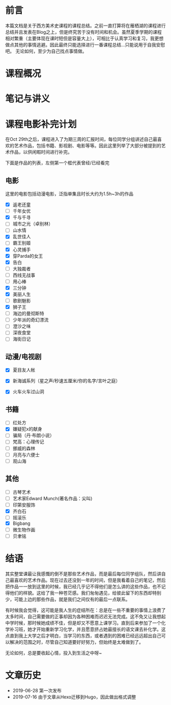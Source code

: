 
# 前言
本篇文档是关于西方美术史课程的课程总结。之前一直打算将在雁栖湖的课程进行总结并且发表在Blog之上，但是终究苦于没有时间和机会。虽然夏季学期的课程相对繁重（主要体现在课时短但是容量大上），可相比于认真学习和复习，我更想做点其他的事情逃避。因此最终只能选择进行一番课程总结...只能说用于自我安慰吧。
无论如何，至少为自己找点事情做。

# 课程概况


# 笔记与讲义

# 课程电影补完计划
在Oct 29th之后，课程进入了为期三周的汇报时间，每位同学分组讲述自己最喜欢的艺术作品，包括书籍、影视剧、电影等等。因此这里列举了大部分被提到的艺术作品，以供闲暇时间进行补完。

下面是作品的列表，左侧第一个框代表曾经/已经看完

## 电影
这里的电影包括动漫电影，泛指单集且时长大约为1.5h~3h的作品

- [x] 返老还童
- [ ] 千年女优
- [x] 千与千寻
- [ ] 城市之光（卓别林）
- [ ] 山水情
- [x] 乱世佳人
- [ ] 霸王别姬
- [x] 心灵捕手
- [x] 穿Parda的女王
- [x] 告白
- [ ] 大独裁者
- [ ] 西线无战事
- [ ] 用心棒
- [x] 三分钟
- [x] 美丽人生
- [ ] 歌剧魅影 
- [x] 狮子王 
- [ ] 海边的曼彻斯特
- [ ] 少年派的奇幻漂流
- [ ] 澄沙之味
- [ ] 深夜食堂
- [ ] 海街日记

## 动漫/电视剧
- [x] 夏目友人帐
- [x] 新海诚系列（星之声/秒速五厘米/你的名字/言叶之庭）
- [x] 火车火车过山洞


## 书籍
- [ ] 红处方
- [x] 嫌疑犯x的献身
- [ ] 骗局（丹·布朗小说）
- [ ] 梵高：心理传记
- [ ] 挪威的森林
- [ ] 月亮与六便士
- [ ] 观山海

## 其他
- [ ] 古琴艺术
- [ ] 艺术家Edward Munch(著名作品：尖叫)
- [ ] 印第安服饰
- [x] 齐白石
- [ ] 摇滚乐
- [x] Bigbang
- [ ] 微生物作画
- [ ] 贝聿铭

# 结语 
其实整堂课最让我感慨的倒不是那些艺术作品，而是最后每位同学组队，然后讲自己最喜欢的艺术作品。现在过去还没到一年的时间，但是我看着自己的笔记，然后把作品一一放到这里的时候，我已经几乎记不得他们是怎么讲的这些作品，也不记得他们的样貌。这给了我一种苍茫感。我们匆匆遇见，给彼此留下的东西却特别少，可能上边的那些作品，就是我们之间仅有的最后一点联系。

有时候我会觉得，这可能是我人生的症结所在：总是在一些不重要的事情上浪费了太多时间，自己需要做的正事却因为各种困难而迟迟无法完成。这不免又让我想起中学时候，那时候她成绩不佳，但是却又不愿意上课学习。直到后来参加了一个化学补习班，她才开始重新学习化学，并且愿意挤占她最擅长的语文课去补化学。这点直到我上大学之后才明白，当学习的东西，或者遇到的困难已经远远超出自己可以解决的范围之时，尽管自己知道要好好努力，但始终是太难做到了。

无论如何，总是要收起心情，投入到生活之中呀~

# 文章历史
-  2019-06-28 第一次发布
-  2019-07-16 由于文章从Hexo迁移到Hugo，因此做出格式调整





